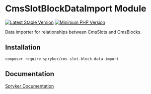 # CmsSlotBlockDataImport Module
[![Latest Stable Version](https://poser.pugx.org/spryker/cms-slot-block-data-import/v/stable.svg)](https://packagist.org/packages/spryker/cms-slot-block-data-import)
[![Minimum PHP Version](https://img.shields.io/badge/php-%3E%3D%208.0-8892BF.svg)](https://php.net/)

Data importer for relationships between CmsSlots and CmsBlocks.

## Installation

```
composer require spryker/cms-slot-block-data-import
```

## Documentation

[Spryker Documentation](https://docs.spryker.com)
